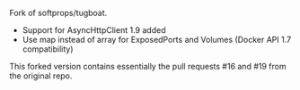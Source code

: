 Fork of softprops/tugboat.

- Support for AsyncHttpClient 1.9 added
- Use map instead of array for ExposedPorts and Volumes (Docker API 1.7 compatibility)

This forked version contains essentially the pull requests #16 and #19 from the original repo.

